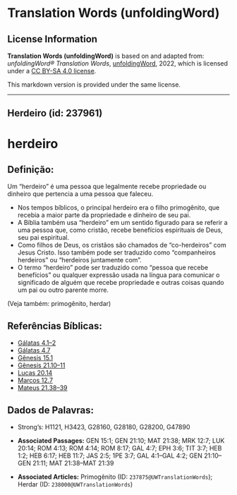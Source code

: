 # Translation Words (unfoldingWord)

## License Information

**Translation Words (unfoldingWord)** is based on and adapted from: _unfoldingWord® Translation Words_, [unfoldingWord](https://unfoldingword.org/utw), 2022, which is licensed under a [CC BY-SA 4.0 license](https://creativecommons.org/licenses/by-sa/4.0/legalcode.en).

This markdown version is provided under the same license.



--------------------------------

## Herdeiro (id: 237961)

herdeiro
========

Definição:
----------

Um “herdeiro” é uma pessoa que legalmente recebe propriedade ou dinheiro que pertencia a uma pessoa que faleceu.

* Nos tempos bíblicos, o principal herdeiro era o filho primogênito, que recebia a maior parte da propriedade e dinheiro de seu pai.
* A Bíblia também usa “herdeiro” em um sentido figurado para se referir a uma pessoa que, como cristão, recebe benefícios espirituais de Deus, seu pai espiritual.
* Como filhos de Deus, os cristãos são chamados de “co\-herdeiros” com Jesus Cristo. Isso também pode ser traduzido como “companheiros herdeiros” ou “herdeiros juntamente com”.
* O termo “herdeiro” pode ser traduzido como “pessoa que recebe benefícios” ou qualquer expressão usada na língua para comunicar o significado de alguém que recebe propriedade e outras coisas quando um pai ou outro parente morre.

(Veja também: primogênito, herdar)

Referências Bíblicas:
---------------------

* [Gálatas 4\.1–2](https://ref.ly/Gal4:1-Gal4:2)
* [Gálatas 4\.7](https://ref.ly/Gal4:7)
* [Gênesis 15\.1](https://ref.ly/Gen15:1)
* [Gênesis 21\.10–11](https://ref.ly/Gen21:10-Gen21:11)
* [Lucas 20\.14](https://ref.ly/Luke20:14)
* [Marcos 12\.7](https://ref.ly/Mark12:7)
* [Mateus 21\.38–39](https://ref.ly/Matt21:38-Matt21:39)

Dados de Palavras:
------------------

* Strong’s: H1121, H3423, G28160, G28180, G28200, G47890

* **Associated Passages:** GEN 15:1; GEN 21:10; MAT 21:38; MRK 12:7; LUK 20:14; ROM 4:13; ROM 4:14; ROM 8:17; GAL 4:7; EPH 3:6; TIT 3:7; HEB 1:2; HEB 6:17; HEB 11:7; JAS 2:5; 1PE 3:7; GAL 4:1–GAL 4:2; GEN 21:10–GEN 21:11; MAT 21:38–MAT 21:39
* **Associated Articles:** Primogênito (ID: `237875@UWTranslationWords`); Herdar (ID: `238000@UWTranslationWords`)


